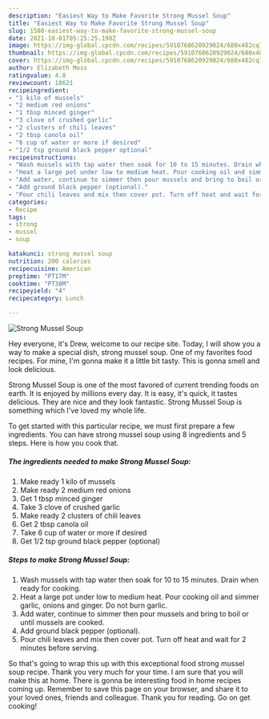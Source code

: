 ```yaml
---
description: "Easiest Way to Make Favorite Strong Mussel Soup"
title: "Easiest Way to Make Favorite Strong Mussel Soup"
slug: 1580-easiest-way-to-make-favorite-strong-mussel-soup
date: 2021-10-01T05:25:25.190Z
image: https://img-global.cpcdn.com/recipes/5910768620929024/680x482cq70/strong-mussel-soup-recipe-main-photo.jpg
thumbnail: https://img-global.cpcdn.com/recipes/5910768620929024/680x482cq70/strong-mussel-soup-recipe-main-photo.jpg
cover: https://img-global.cpcdn.com/recipes/5910768620929024/680x482cq70/strong-mussel-soup-recipe-main-photo.jpg
author: Elizabeth Moss
ratingvalue: 4.8
reviewcount: 18621
recipeingredient:
- "1 kilo of mussels"
- "2 medium red onions"
- "1 tbsp minced ginger"
- "3 clove of crushed garlic"
- "2 clusters of chili leaves"
- "2 tbsp canola oil"
- "6 cup of water or more if desired"
- "1/2 tsp ground black pepper optional"
recipeinstructions:
- "Wash mussels with tap water then soak for 10 to 15 minutes. Drain when ready for cooking."
- "Heat a large pot under low to medium heat. Pour cooking oil and simmer garlic, onions and ginger. Do not burn garlic."
- "Add water, continue to simmer then pour mussels and bring to boil or until mussels are cooked."
- "Add ground black pepper (optional)."
- "Pour chili leaves and mix then cover pot. Turn off heat and wait for 2 minutes before serving."
categories:
- Recipe
tags:
- strong
- mussel
- soup

katakunci: strong mussel soup 
nutrition: 200 calories
recipecuisine: American
preptime: "PT17M"
cooktime: "PT38M"
recipeyield: "4"
recipecategory: Lunch

---
```



![Strong Mussel Soup](https://img-global.cpcdn.com/recipes/5910768620929024/680x482cq70/strong-mussel-soup-recipe-main-photo.jpg)

Hey everyone, it's Drew, welcome to our recipe site. Today, I will show you a way to make a special dish, strong mussel soup. One of my favorites food recipes. For mine, I'm gonna make it a little bit tasty. This is gonna smell and look delicious.

Strong Mussel Soup is one of the most favored of current trending foods on earth. It is enjoyed by millions every day. It is easy, it's quick, it tastes delicious. They are nice and they look fantastic. Strong Mussel Soup is something which I've loved my whole life.




To get started with this particular recipe, we must first prepare a few ingredients. You can have strong mussel soup using 8 ingredients and 5 steps. Here is how you cook that.

<!--inarticleads1-->

##### The ingredients needed to make Strong Mussel Soup:

1. Make ready 1 kilo of mussels
1. Make ready 2 medium red onions
1. Get 1 tbsp minced ginger
1. Take 3 clove of crushed garlic
1. Make ready 2 clusters of chili leaves
1. Get 2 tbsp canola oil
1. Take 6 cup of water or more if desired
1. Get 1/2 tsp ground black pepper (optional)




<!--inarticleads2-->

##### Steps to make Strong Mussel Soup:

1. Wash mussels with tap water then soak for 10 to 15 minutes. Drain when ready for cooking.
1. Heat a large pot under low to medium heat. Pour cooking oil and simmer garlic, onions and ginger. Do not burn garlic.
1. Add water, continue to simmer then pour mussels and bring to boil or until mussels are cooked.
1. Add ground black pepper (optional).
1. Pour chili leaves and mix then cover pot. Turn off heat and wait for 2 minutes before serving.




So that's going to wrap this up with this exceptional food strong mussel soup recipe. Thank you very much for your time. I am sure that you will make this at home. There is gonna be interesting food in home recipes coming up. Remember to save this page on your browser, and share it to your loved ones, friends and colleague. Thank you for reading. Go on get cooking!
